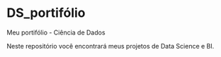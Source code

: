 # DS_portifólio
Meu portifólio - Ciência de Dados

Neste repositório você encontrará meus projetos de Data Science e BI.
